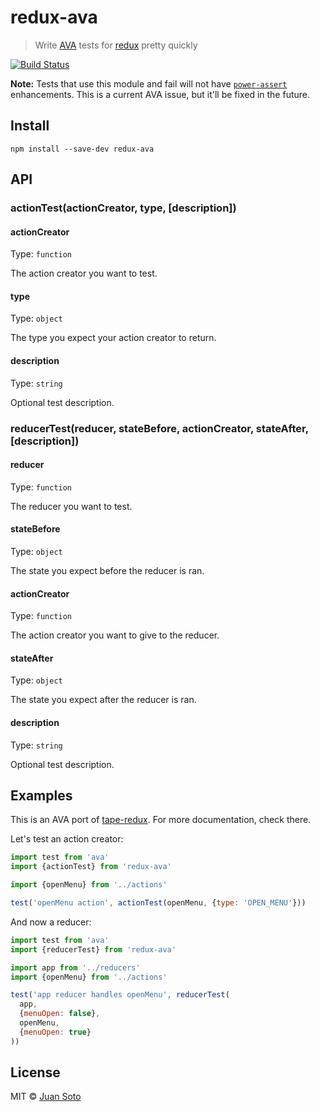 # redux-ava

> Write [AVA](https://github.com/sindresorhus/ava) tests for [redux](https://github.com/reactjs/redux) pretty quickly

[![Build Status](https://img.shields.io/travis/sotojuan/redux-ava.svg?style=flat-square)](https://travis-ci.org/sotojuan/redux-ava)

**Note:** Tests that use this module and fail will not have [`power-assert`](https://github.com/power-assert-js/power-assert) enhancements. This is a current AVA issue, but it'll be fixed in the future.

## Install

```
npm install --save-dev redux-ava
```

## API

### actionTest(actionCreator, type, [description])

#### actionCreator

Type: `function`

The action creator you want to test.

#### type

Type: `object`

The type you expect your action creator to return.

#### description

Type: `string`

Optional test description.

### reducerTest(reducer, stateBefore, actionCreator, stateAfter, [description])

#### reducer

Type: `function`

The reducer you want to test.

#### stateBefore

Type: `object`

The state you expect before the reducer is ran.

#### actionCreator

Type: `function`

The action creator you want to give to the reducer.

#### stateAfter

Type: `object`

The state you expect after the reducer is ran.

#### description

Type: `string`

Optional test description.

## Examples

This is an AVA port of [tape-redux](https://github.com/KaleoSoftware/tape-redux). For more documentation, check there.

Let's test an action creator:

```js
import test from 'ava'
import {actionTest} from 'redux-ava'

import {openMenu} from '../actions'

test('openMenu action', actionTest(openMenu, {type: 'OPEN_MENU'}))
```

And now a reducer:

```js
import test from 'ava'
import {reducerTest} from 'redux-ava'

import app from '../reducers'
import {openMenu} from '../actions'

test('app reducer handles openMenu', reducerTest(
  app,
  {menuOpen: false},
  openMenu,
  {menuOpen: true}
))
```

## License

MIT © [Juan Soto](http://juansoto.me)
